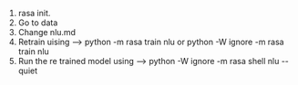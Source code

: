 1. rasa init.
2. Go to data
3. Change nlu.md
4. Retrain uising --> python -m rasa train nlu  or python -W ignore -m rasa train nlu
5. Run the re trained model using --> python -W ignore -m rasa shell nlu --quiet
